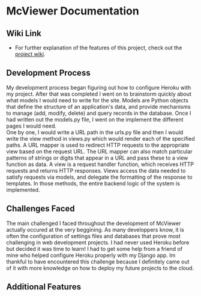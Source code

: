 # McViewer Documentation

## Wiki Link

* For further explanation of the features of this project, check out the [project wiki](https://github.com/chadspector/McViewer/wiki). 

## Development Process

My development process began figuring out how to configure Heroku with my project. After that was completed I went on to brainstorm quickly about what models I would need to write for the site. Models are Python objects that define the structure of an application's data, and provide mechanisms to manage (add, modify, delete) and query records in the database. Once I had written out the models.py file, I went on the implement the different pages I would need.  
One by one, I would write a URL path in the urls.py file and then I would write the view method in views.py which would render each of the specified paths. A URL mapper is used to redirect HTTP requests to the appropriate view based on the request URL. The URL mapper can also match particular patterns of strings or digits that appear in a URL and pass these to a view function as data. A view is a request handler function, which receives HTTP requests and returns HTTP responses. Views access the data needed to satisfy requests via models, and delegate the formatting of the response to templates. In those methods, the entire backend logic of the system is implemented.

## Challenges Faced

The main challenged I faced throughout the development of McViewer actually occured at the very beggining. As many developpers know, it is often the configuration of settings files and databases that prove most challenging in web development projects. I had never used Heroku before but decided it was time to learn! I had to get some help from a friend of mine who helped configure Heroku properly with my Django app. Im thankful to have encountered this challenge because I definitely came out of it with more knowledge on how to deploy my future projects to the cloud. 

## Additional Features

